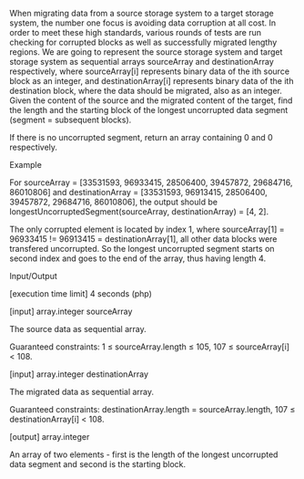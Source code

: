 When migrating data from a source storage system to a target storage system, the number one focus is avoiding data corruption at all cost. In order to meet these high standards, various rounds of tests are run checking for corrupted blocks as well as successfully migrated lengthy regions.
We are going to represent the source storage system and target storage system as sequential arrays sourceArray and destinationArray respectively, where sourceArray[i] represents binary data of the ith source block as an integer, and destinationArray[i] represents binary data of the ith destination block, where the data should be migrated, also as an integer. Given the content of the source and the migrated content of the target, find the length and the starting block of the longest uncorrupted data segment (segment = subsequent blocks).

If there is no uncorrupted segment, return an array containing 0 and 0 respectively.

Example

For sourceArray = [33531593, 96933415, 28506400, 39457872, 29684716, 86010806] and destinationArray = [33531593, 96913415, 28506400, 39457872, 29684716, 86010806], the output should be
longestUncorruptedSegment(sourceArray, destinationArray) = [4, 2].

The only corrupted element is located by index 1, where sourceArray[1] = 96933415 != 96913415 = destinationArray[1], all other data blocks were transfered uncorrupted. So the longest uncorrupted segment starts on second index and goes to the end of the array, thus having length 4.

Input/Output

[execution time limit] 4 seconds (php)

[input] array.integer sourceArray

The source data as sequential array.

Guaranteed constraints:
1 ≤ sourceArray.length ≤ 105,
107 ≤ sourceArray[i] < 108.

[input] array.integer destinationArray

The migrated data as sequential array.

Guaranteed constraints:
destinationArray.length = sourceArray.length,
107 ≤ destinationArray[i] < 108.

[output] array.integer

An array of two elements - first is the length of the longest uncorrupted data segment and second is the starting block.
